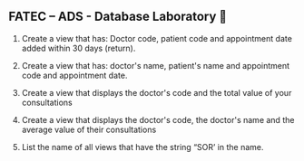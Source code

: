 
## FATEC – ADS - Database Laboratory 🎲
  
  1.  Create a view that has: Doctor code, patient code and appointment date added within 30 days (return).

  2.  Create a view that has: doctor's name, patient's name and appointment code and appointment date.

  3.  Create a view that displays the doctor's code and the total value of your consultations

  4.  Create a view that displays the doctor's code, the doctor's name and the average value of their consultations
  
  5.  List the name of all views that have the string “SOR’ in the name.
